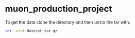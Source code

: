 # muon_production_project
To get the data clone the directory and then unzio the tar with: 
```bash
tar -xzvf dataset.tar.gz
```